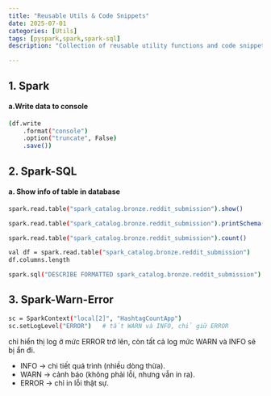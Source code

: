 ```yaml
---
title: "Reusable Utils & Code Snippets"
date: 2025-07-01
categories: [Utils]
tags: [pyspark,spark,spark-sql]
description: "Collection of reusable utility functions and code snippets for Spark, Scala, Python, and SQL."

---
```

## 1. Spark
#### a.Write data to console
```bash
(df.write
    .format("console")
    .option("truncate", False)
    .save())
```
## 2. Spark-SQL
#### a. Show info of table in database
```bash
spark.read.table("spark_catalog.bronze.reddit_submission").show()
```
```bash
spark.read.table("spark_catalog.bronze.reddit_submission").printSchema()
```
```bash
spark.read.table("spark_catalog.bronze.reddit_submission").count()
```
```bash
val df = spark.read.table("spark_catalog.bronze.reddit_submission")
df.columns.length
```
```bash
spark.sql("DESCRIBE FORMATTED spark_catalog.bronze.reddit_submission").show(200, false)
```
## 3. Spark-Warn-Error
```bash
sc = SparkContext("local[2]", "HashtagCountApp")
sc.setLogLevel("ERROR")   # tắt WARN và INFO, chỉ giữ ERROR
```

chỉ hiển thị log ở mức ERROR trở lên, còn tất cả log mức WARN và INFO sẽ bị ẩn đi.

- INFO → chi tiết quá trình (nhiều dòng thừa).
- WARN → cảnh báo (không phải lỗi, nhưng vẫn in ra).
- ERROR → chỉ in lỗi thật sự.
